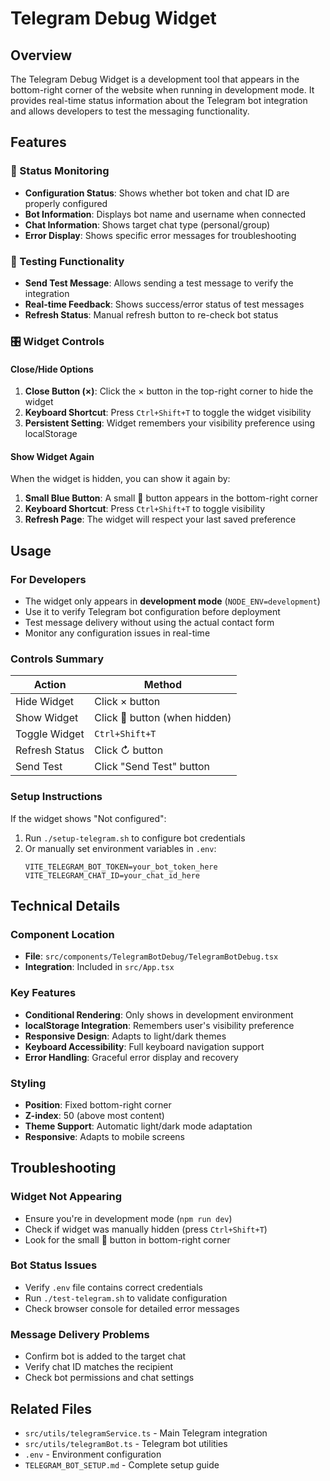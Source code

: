 # Telegram Debug Widget

## Overview
The Telegram Debug Widget is a development tool that appears in the bottom-right corner of the website when running in development mode. It provides real-time status information about the Telegram bot integration and allows developers to test the messaging functionality.

## Features

### 🤖 Status Monitoring
- **Configuration Status**: Shows whether bot token and chat ID are properly configured
- **Bot Information**: Displays bot name and username when connected
- **Chat Information**: Shows target chat type (personal/group)
- **Error Display**: Shows specific error messages for troubleshooting

### 🧪 Testing Functionality
- **Send Test Message**: Allows sending a test message to verify the integration
- **Real-time Feedback**: Shows success/error status of test messages
- **Refresh Status**: Manual refresh button to re-check bot status

### 🎛️ Widget Controls

#### Close/Hide Options
1. **Close Button (×)**: Click the × button in the top-right corner to hide the widget
2. **Keyboard Shortcut**: Press `Ctrl+Shift+T` to toggle the widget visibility
3. **Persistent Setting**: Widget remembers your visibility preference using localStorage

#### Show Widget Again
When the widget is hidden, you can show it again by:
1. **Small Blue Button**: A small 🤖 button appears in the bottom-right corner
2. **Keyboard Shortcut**: Press `Ctrl+Shift+T` to toggle visibility
3. **Refresh Page**: The widget will respect your last saved preference

## Usage

### For Developers
- The widget only appears in **development mode** (`NODE_ENV=development`)
- Use it to verify Telegram bot configuration before deployment
- Test message delivery without using the actual contact form
- Monitor any configuration issues in real-time

### Controls Summary
| Action | Method |
|--------|---------|
| Hide Widget | Click × button |
| Show Widget | Click 🤖 button (when hidden) |
| Toggle Widget | `Ctrl+Shift+T` |
| Refresh Status | Click ↻ button |
| Send Test | Click "Send Test" button |

### Setup Instructions
If the widget shows "Not configured":
1. Run `./setup-telegram.sh` to configure bot credentials
2. Or manually set environment variables in `.env`:
   ```
   VITE_TELEGRAM_BOT_TOKEN=your_bot_token_here
   VITE_TELEGRAM_CHAT_ID=your_chat_id_here
   ```

## Technical Details

### Component Location
- **File**: `src/components/TelegramBotDebug/TelegramBotDebug.tsx`
- **Integration**: Included in `src/App.tsx`

### Key Features
- **Conditional Rendering**: Only shows in development environment
- **localStorage Integration**: Remembers user's visibility preference
- **Responsive Design**: Adapts to light/dark themes
- **Keyboard Accessibility**: Full keyboard navigation support
- **Error Handling**: Graceful error display and recovery

### Styling
- **Position**: Fixed bottom-right corner
- **Z-index**: 50 (above most content)
- **Theme Support**: Automatic light/dark mode adaptation
- **Responsive**: Adapts to mobile screens

## Troubleshooting

### Widget Not Appearing
- Ensure you're in development mode (`npm run dev`)
- Check if widget was manually hidden (press `Ctrl+Shift+T`)
- Look for the small 🤖 button in bottom-right corner

### Bot Status Issues
- Verify `.env` file contains correct credentials
- Run `./test-telegram.sh` to validate configuration
- Check browser console for detailed error messages

### Message Delivery Problems
- Confirm bot is added to the target chat
- Verify chat ID matches the recipient
- Check bot permissions and chat settings

## Related Files
- `src/utils/telegramService.ts` - Main Telegram integration
- `src/utils/telegramBot.ts` - Telegram bot utilities
- `.env` - Environment configuration
- `TELEGRAM_BOT_SETUP.md` - Complete setup guide
